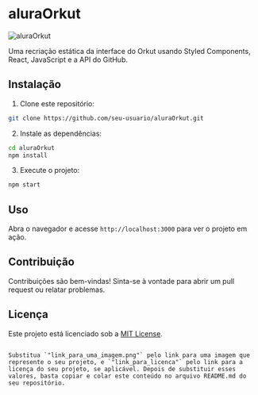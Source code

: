 # aluraOrkut

![aluraOrkut](/aluraorkut/public/aluraorkut.PNG)

Uma recriação estática da interface do Orkut usando Styled Components, React, JavaScript e a API do GitHub.

## Instalação

1. Clone este repositório:

```bash
git clone https://github.com/seu-usuario/aluraOrkut.git
```

2. Instale as dependências:

```bash
cd aluraOrkut
npm install
```

3. Execute o projeto:

```bash
npm start
```

## Uso

Abra o navegador e acesse `http://localhost:3000` para ver o projeto em ação.

## Contribuição

Contribuições são bem-vindas! Sinta-se à vontade para abrir um pull request ou relatar problemas.

## Licença

Este projeto está licenciado sob a [MIT License](link_para_licenca).
```

Substitua `"link_para_uma_imagem.png"` pelo link para uma imagem que represente o seu projeto, e `"link_para_licenca"` pelo link para a licença do seu projeto, se aplicável. Depois de substituir esses valores, basta copiar e colar este conteúdo no arquivo README.md do seu repositório.
